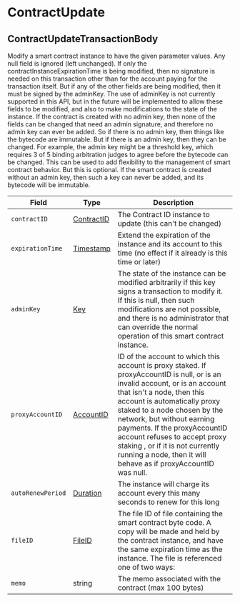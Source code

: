 # ContractUpdate

## ContractUpdateTransactionBody

Modify a smart contract instance to have the given parameter values. Any null field is ignored (left unchanged). If only the contractInstanceExpirationTime is being modified, then no signature is needed on this transaction other than for the account paying for the transaction itself. But if any of the other fields are being modified, then it must be signed by the adminKey. The use of adminKey is not currently supported in this API, but in the future will be implemented to allow these fields to be modified, and also to make modifications to the state of the instance. If the contract is created with no admin key, then none of the fields can be changed that need an admin signature, and therefore no admin key can ever be added. So if there is no admin key, then things like the bytecode are immutable. But if there is an admin key, then they can be changed. For example, the admin key might be a threshold key, which requires 3 of 5 binding arbitration judges to agree before the bytecode can be changed. This can be used to add flexibility to the management of smart contract behavior. But this is optional. If the smart contract is created without an admin key, then such a key can never be added, and its bytecode will be immutable.

| Field             | Type                                                 | Description                                                                                                                                                                                                                                                                                                                                                                                                                   |
| ----------------- | ---------------------------------------------------- | ----------------------------------------------------------------------------------------------------------------------------------------------------------------------------------------------------------------------------------------------------------------------------------------------------------------------------------------------------------------------------------------------------------------------------- |
| `contractID`      | [ContractID](../basic-types/contractid.md)           | The Contract ID instance to update (this can't be changed)                                                                                                                                                                                                                                                                                                                                                                    |
| `expirationTime`  | [Timestamp](../miscellaneous/timestamp.md#timestamp) | Extend the expiration of the instance and its account to this time (no effect if it already is this time or later)                                                                                                                                                                                                                                                                                                            |
| `adminKey`        | [Key](broken-reference)                              | The state of the instance can be modified arbitrarily if this key signs a transaction to modify it. If this is null, then such modifications are not possible, and there is no administrator that can override the normal operation of this smart contract instance.                                                                                                                                                          |
| `proxyAccountID`  | [AccountID](../basic-types/accountid.md)             | ID of the account to which this account is proxy staked. If proxyAccountID is null, or is an invalid account, or is an account that isn't a node, then this account is automatically proxy staked to a node chosen by the network, but without earning payments. If the proxyAccountID account refuses to accept proxy staking , or if it is not currently running a node, then it will behave as if proxyAccountID was null. |
| `autoRenewPeriod` | [Duration](../miscellaneous/duration.md)             | The instance will charge its account every this many seconds to renew for this long                                                                                                                                                                                                                                                                                                                                           |
| `fileID`          | [FileID](../basic-types/fileid.md)                   | The file ID of file containing the smart contract byte code. A copy will be made and held by the contract instance, and have the same expiration time as the instance. The file is referenced one of two ways:                                                                                                                                                                                                                |
| `memo`            | string                                               | The memo associated with the contract (max 100 bytes)                                                                                                                                                                                                                                                                                                                                                                         |
